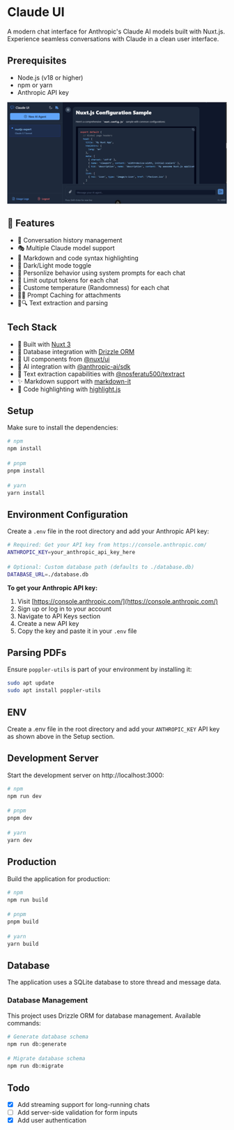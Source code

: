 # Claude UI

A modern chat interface for Anthropic's Claude AI models built with Nuxt.js. Experience seamless conversations with Claude in a clean user interface.

## Prerequisites

- Node.js (v18 or higher)
- npm or yarn
- Anthropic API key

<p align="center">
  <img src="./public/ui.png" alt="Claude UI Screenshot">
</p>

## 🌟 Features

- 💾 Conversation history management
- 🎭 Multiple Claude model support
- 📝 Markdown and code syntax highlighting
- 🌙 Dark/Light mode toggle
- 🤖 Personlize behavior using system prompts for each chat
- 🎯 Limit output tokens for each chat
- 🔄 Custome temperature (Randomness) for each chat
- 📎💾 Prompt Caching for attachments
- 📝🔍 Text extraction and parsing

## Tech Stack

- 🚀 Built with [Nuxt 3](https://nuxt.com/)
- 💾 Database integration with [Drizzle ORM](https://orm.drizzle.team/)
- 🎨 UI components from [@nuxt/ui](https://ui.nuxt.com/)
- 🤖 AI integration with [@anthropic-ai/sdk](https://www.anthropic.com/)
- 📝 Text extraction capabilities with [@nosferatu500/textract](https://www.npmjs.com/package/@nosferatu500/textract)
- ✨ Markdown support with [markdown-it](https://github.com/markdown-it/markdown-it)
- 🎯 Code highlighting with [highlight.js](https://highlightjs.org/)

## Setup

Make sure to install the dependencies:

```bash
# npm
npm install

# pnpm
pnpm install

# yarn
yarn install
```

## Environment Configuration

Create a `.env` file in the root directory and add your Anthropic API key:

```bash
# Required: Get your API key from https://console.anthropic.com/
ANTHROPIC_KEY=your_anthropic_api_key_here

# Optional: Custom database path (defaults to ./database.db)
DATABASE_URL=./database.db
```

**To get your Anthropic API key:**
1. Visit [https://console.anthropic.com/](https://console.anthropic.com/)
2. Sign up or log in to your account
3. Navigate to API Keys section
4. Create a new API key
5. Copy the key and paste it in your `.env` file

## Parsing PDFs
Ensure `poppler-utils` is part of your environment by installing it:
```bash
sudo apt update
sudo apt install poppler-utils
```
## ENV

Create a .env file in the root directory and add your `ANTHROPIC_KEY` API key as shown above in the Setup section.

## Development Server

Start the development server on http://localhost:3000:

```bash
# npm
npm run dev

# pnpm
pnpm dev

# yarn
yarn dev
```

## Production

Build the application for production:

```bash
# npm
npm run build

# pnpm
pnpm build

# yarn
yarn build
```

## Database

The application uses a SQLite database to store thread and message data.

### Database Management

This project uses Drizzle ORM for database management. Available commands:

```bash
# Generate database schema
npm run db:generate

# Migrate database schema
npm run db:migrate
```

## Todo

- [x] Add streaming support for long-running chats
- [ ] Add server-side validation for form inputs
- [x] Add user authentication
